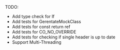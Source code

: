 TODO:
- Add type check for If
- Add tests for GerentateMockClass
- Add tests for const return ref
- Add tests for CO_NO_OVERRIDE
- Add tests for checking if single header is up to date
- Support Multi-Threading
